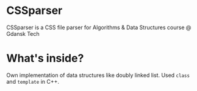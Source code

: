 # CSSparser
CSSparser is a CSS file parser for Algorithms &amp; Data Structures course @ Gdansk Tech

# What's inside?
Own implementation of data structures like doubly linked list. Used `class` and `template` in C++.
